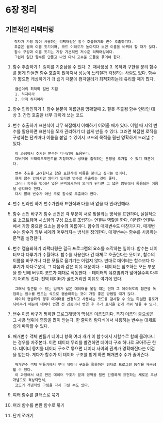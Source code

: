 # 6장 정리
## 기본적인 리팩터링
        작자가 가장 많이 사용하는 리팩터링은 함수 추출하기와 변수 추출하기다.
        추출은 결국 이름 짓기이며, 코드 이해도가 높아지다 보면 이름을 바꿔야 할 때가 많다.
        함수 구성과 이름 짓기는 가장 기본적인 저수준 리팩터링이다.
        그런데 일단 함수를 만들고 나면 다시 고수준 모듈로 묶어야 한다.
1. 함수 추출하기
        1. 길이를 기준삼을 수 있다. 
        2. 재사용성
        3. 목적과 구현을 분리
        함수를 짧게 만들면 함수 호출이 많아져서 성능이 느려질까 걱정하는 사람도 있다. 
        함수가 짧으면 캐싱하기가 더 쉽기 때문에 컴파일러가 최적화하는데 유리할 때가 많다.

        글쓴이의 최적화 일반 지짐
        1. 하지마라
        2. 아직 하지마라

2. 함수 인라인하기
        1. 함수 본문이 이름만큼 명확할때
        2. 잘못 추출됨 함수 인라인 대상
        3. 간접 호출을 너무 과하게 쓰는 코드

3. 변수 추출하기
        표현식이 너무 복잡해서 이해하기 어려울 때가 있다.
        이럴 때 지역 변수를 활용하면 표현식을 쪼개 관리하기 더 쉽게 만들 수 있다.
        그러면 복잡한 로직을 구성하는 단계마다 이름을 붙일 수 있어서 코드의 목적을 훨씬 명확하게 드러낼 수 있다.

        이 과정에서 추가한 변수는 디버깅에 도움된다.
        디버거에 브래이크포인트를 지정하거나 상태를 출력하는 문장을 추가할 수 있기 때문이다.

        변수 추출을 고려한다고 함은 표현식에 이름을 붙이고 싶다는 뜻이다. 
        현재 함수 안에서만 의미가 있다면 변수로 추출하는 것이 좋다.
        그러나 함수를 벗어난 넓은 문맥에서까지 의미가 된다면 그 넓은 범위에서 통용되는 이름을 생각해야 한다.
        다시 말해 변수가 아닌 주로 함수로 추출해야 한다.

4. 변수 인라인 하기
        변수가원래 표현식과 다를 바 없을 때 인라인해라.

5. 함수 선언 바꾸기
        함수 선언은 각 부분이 서로 맞물리는 방식을 표현하며, 실질적으로 소프트웨어 시스템의 구성 요소를 조립하는 연결부 역할을 한다.
        이러한 연결부에서 가장 중요한 요소는 함수의 이름이다.
        함수의 매개변수도 마찬가지다. 
        매개변수는 함수가 외부 세계와 어우러지는 방식을 정의한다.
        매개변수는 함수를 사용하는 문맥을 설정한다.

6. 변수 캡슐화하기
        리팩터링은 결국 프로그램의 요소를 조작하는 일이다.
        함수는 데이터보다 다루기가 수월하다. 
        함수를 사용한다 건 대체로 호출한다는 뜻이고, 함수의 이름을 바꾸거나 다른 모듈로 옮기기는 어렵지 않다.
        반대로 데이터는 함수보다 다루기가 까다로운데, 그 다음과 같은 이유 때문이다.
        - 데이터는 참조하는 모든 부분을 한 번에 버꿔야 코드가 제대로 작동한다.
        - 데이터의 유효범위가 넓어질수록 다루기 어려워 진다. 전역 데이터가 골칫거리인 이유도 여기에 있다.
        
        그래서 접근할 수 있는 범위가 넓은 데이터를 옮길 때는 먼저 그 데이터로의 접근을 독점하는 함수를 만드는 식으로 캡슐화하는 것이 가장 좋은 방법일 때가 많다.
        데이터 캡슐화의 경우 데이터를 변경하고 사용하는 코드를 감시할 수 있는 확실한 통로가 되어주기 때문에 데이터 변경 전 검증이나 변경 후 추가 로직을 쉽게 끼워 넣을 수 있다.

7. 변수 이름 바꾸기
        명확한 프로그래밍의 핵심은 이름짓기다.
        특히 이름의 중요성은 그 사용 범위에 영향을 많이 받는다.
        한 줄짜리 람다식에서 사용하는 변수는 대체로 쉽게 파악할 수 있다.

8. 매개변수 객체 만들기
        데이터 항목 여러 개가 이 함수에서 저함수로 함께 몰려다니는 경우를 자주본다. 
        이런 데이터 무리를 발견하면 데이터 구조 하나로 모아주곤 한다.
        데이터 뭉치를 데이터 구조로 묶으면 데이터 사이의 관계가 명확해진다는 이점을 얻는다.
        게다가 함수가 이 데이터 구조를 받게 하면 매개변수 수가 줄어즌다.

        매개변수 객체 만들기에서 부터 데이터 구조를 활용하는 형태로 프로그럄 동작을 재구성할 수 있다.
        이 과정애서 새로 만든 데이터 구조가 문제 영역을 훨씬 간결하게 표현하는 새로운 추상개념으로 격상되면서,
        코드의 개념적인 그림을 다시 그릴 수도 있다.

9. 여러 함수를 클래스로 묶기
10. 여러 함수를 변환 함수로 묶기
11. 단계 쪼개기